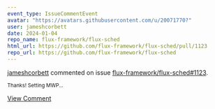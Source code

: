 ```yaml
---
event_type: IssueCommentEvent
avatar: "https://avatars.githubusercontent.com/u/20071770?"
user: jameshcorbett
date: 2024-01-04
repo_name: flux-framework/flux-sched
html_url: https://github.com/flux-framework/flux-sched/pull/1123
repo_url: https://github.com/flux-framework/flux-sched
---
```


<a href='https://github.com/jameshcorbett' target='_blank'>jameshcorbett</a> commented on issue <a href='https://github.com/flux-framework/flux-sched/pull/1123' target='_blank'>flux-framework/flux-sched#1123</a>.

<small>Thanks! Setting MWP...</small>

<a href='https://github.com/flux-framework/flux-sched/pull/1123' target='_blank'>View Comment</a>